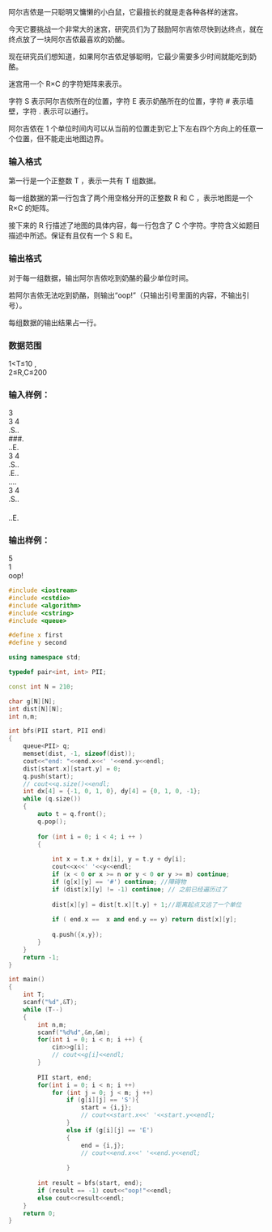 阿尔吉侬是一只聪明又慵懒的小白鼠，它最擅长的就是走各种各样的迷宫。

今天它要挑战一个非常大的迷宫，研究员们为了鼓励阿尔吉侬尽快到达终点，就在终点放了一块阿尔吉侬最喜欢的奶酪。

现在研究员们想知道，如果阿尔吉侬足够聪明，它最少需要多少时间就能吃到奶酪。

迷宫用一个 R×C
 的字符矩阵来表示。

字符 S 表示阿尔吉侬所在的位置，字符 E 表示奶酪所在的位置，字符 # 表示墙壁，字符 . 表示可以通行。

阿尔吉侬在 1 个单位时间内可以从当前的位置走到它上下左右四个方向上的任意一个位置，但不能走出地图边界。

### 输入格式
第一行是一个正整数 T
，表示一共有 T
 组数据。

每一组数据的第一行包含了两个用空格分开的正整数 R
 和 C
，表示地图是一个 R×C
 的矩阵。

接下来的 R
 行描述了地图的具体内容，每一行包含了 C
 个字符。字符含义如题目描述中所述。保证有且仅有一个 S 和 E。

### 输出格式
对于每一组数据，输出阿尔吉侬吃到奶酪的最少单位时间。

若阿尔吉侬无法吃到奶酪，则输出“oop!”（只输出引号里面的内容，不输出引号）。

每组数据的输出结果占一行。

### 数据范围
1<T≤10
,  
2≤R,C≤200
### 输入样例：
3  
3 4  
.S..  
###.  
..E.  
3 4  
.S..  
.E..  
....  
3 4  
.S..  
####
..E.
### 输出样例：
5  
1  
oop!  
```c++
#include <iostream>
#include <cstdio>
#include <algorithm>
#include <cstring>
#include <queue>

#define x first
#define y second

using namespace std;

typedef pair<int, int> PII;

const int N = 210;

char g[N][N];
int dist[N][N];
int n,m;

int bfs(PII start, PII end)
{
    queue<PII> q;
    memset(dist, -1, sizeof(dist));
    cout<<"end: "<<end.x<<' '<<end.y<<endl;
    dist[start.x][start.y] = 0;
    q.push(start);
    // cout<<q.size()<<endl;
    int dx[4] = {-1, 0, 1, 0}, dy[4] = {0, 1, 0, -1};
    while (q.size())
    {
        auto t = q.front();
        q.pop();
        
        for (int i = 0; i < 4; i ++ )
        {
            
            int x = t.x + dx[i], y = t.y + dy[i];
            cout<<x<<' '<<y<<endl;
            if (x < 0 or x >= n or y < 0 or y >= m) continue;
            if (g[x][y] == '#') continue; //障碍物
            if (dist[x][y] != -1) continue; // 之前已经遍历过了
            
            dist[x][y] = dist[t.x][t.y] + 1;//距离起点又远了一个单位
           
            if ( end.x ==  x and end.y == y) return dist[x][y];
            
            q.push({x,y});
        }
    }
    return -1;
}

int main()
{
    int T;
    scanf("%d",&T);
    while (T--)
    {
        int n,m;
        scanf("%d%d",&n,&m);
        for(int i = 0; i < n; i ++) {
            cin>>g[i];
            // cout<<g[i]<<endl;
        }
        
        PII start, end;
        for(int i = 0; i < n; i ++)
            for (int j = 0; j < m; j ++)
                if (g[i][j] == 'S'){
                    start = {i,j};
                    // cout<<start.x<<' '<<start.y<<endl;
                }
                else if (g[i][j] == 'E') 
                {
                    end = {i,j};
                    // cout<<end.x<<' '<<end.y<<endl;
                    
                }
        
        int result = bfs(start, end);
        if (result == -1) cout<<"oop!"<<endl;
        else cout<<result<<endl;
    }
    return 0;
}
```
